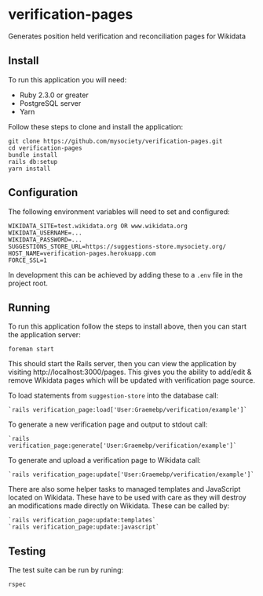 # verification-pages

Generates position held verification and reconciliation pages for Wikidata

## Install

To run this application you will need:

- Ruby 2.3.0 or greater
- PostgreSQL server
- Yarn

Follow these steps to clone and install the application:

    git clone https://github.com/mysociety/verification-pages.git
    cd verification-pages
    bundle install
    rails db:setup
    yarn install

## Configuration

The following environment variables will need to set and configured:

    WIKIDATA_SITE=test.wikidata.org OR www.wikidata.org
    WIKIDATA_USERNAME=...
    WIKIDATA_PASSWORD=...
    SUGGESTIONS_STORE_URL=https://suggestions-store.mysociety.org/
    HOST_NAME=verification-pages.herokuapp.com
    FORCE_SSL=1

In development this can be achieved by adding these to a `.env` file in the
project root.

## Running

To run this application follow the steps to install above, then you can start
the application server:

    foreman start

This should start the Rails server, then you can view the application by
visiting http://localhost:3000/pages. This gives you the ability to add/edit
& remove Wikidata pages which will be updated with verification page source.

To load statements from `suggestion-store` into the database call:

    `rails verification_page:load['User:Graemebp/verification/example']`

To generate a new verification page and output to stdout call:

    `rails verification_page:generate['User:Graemebp/verification/example']`

To generate and upload a verification page to Wikidata call:

    `rails verification_page:update['User:Graemebp/verification/example']`

There are also some helper tasks to managed templates and JavaScript located on
Wikidata. These have to be used with care as they will destroy an modifications
made directly on Wikidata. These can be called by:

    `rails verification_page:update:templates`
    `rails verification_page:update:javascript`

## Testing

The test suite can be run by runing:

    rspec
